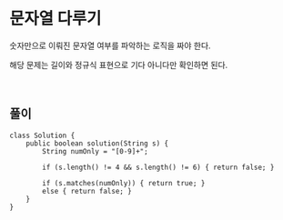 # 문자열 다루기
숫자만으로 이뤄진 문자열 여부를 파악하는 로직을 짜야 한다.

해당 문제는 길이와 정규식 표현으로 기다 아니다만 확인하면 된다.

<br>

## 풀이
```
class Solution {
    public boolean solution(String s) {
        String numOnly = "[0-9]+";
        
        if (s.length() != 4 && s.length() != 6) { return false; }
        
        if (s.matches(numOnly)) { return true; } 
        else { return false; }
    }
}
```
